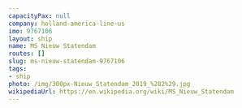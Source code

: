 ```yaml
---
capacityPax: null
company: holland-america-line-us
imo: 9767106
layout: ship
name: MS Nieuw Statendam
routes: []
slug: ms-nieuw-statendam-9767106
tags:
- ship
photo: /img/300px-Nieuw_Statendam_2019_%282%29.jpg
wikipediaUrl: https://en.wikipedia.org/wiki/MS_Nieuw_Statendam
---
```

